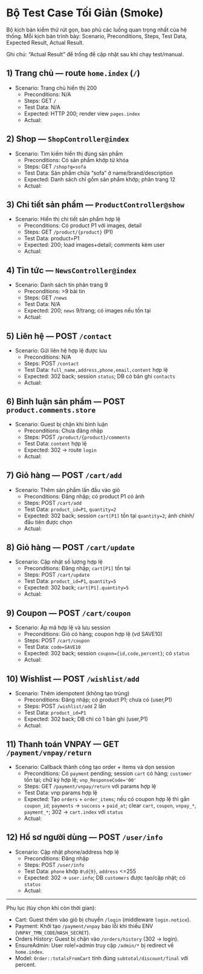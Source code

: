 # Bộ Test Case Tối Giản (Smoke)

Bộ kịch bản kiểm thử rút gọn, bao phủ các luồng quan trọng nhất của hệ thống. Mỗi kịch bản trình bày: Scenario, Preconditions, Steps, Test Data, Expected Result, Actual Result.

Ghi chú: “Actual Result” để trống để cập nhật sau khi chạy test/manual.

## 1) Trang chủ — route `home.index` (`/`)
- Scenario: Trang chủ hiển thị 200
  - Preconditions: N/A
  - Steps: GET `/`
  - Test Data: N/A
  - Expected: HTTP 200; render view `pages.index`
  - Actual:

## 2) Shop — `ShopController@index`
- Scenario: Tìm kiếm hiển thị đúng sản phẩm
  - Preconditions: Có sản phẩm khớp từ khóa
  - Steps: GET `/shop?q=sofa`
  - Test Data: Sản phẩm chứa “sofa” ở name/brand/description
  - Expected: Danh sách chỉ gồm sản phẩm khớp; phân trang 12
  - Actual:

## 3) Chi tiết sản phẩm — `ProductController@show`
- Scenario: Hiển thị chi tiết sản phẩm hợp lệ
  - Preconditions: Có product P1 với images, detail
  - Steps: GET `/product/{product}` (P1)
  - Test Data: product=P1
  - Expected: 200; load images+detail; comments kèm user
  - Actual:

## 4) Tin tức — `NewsController@index`
- Scenario: Danh sách tin phân trang 9
  - Preconditions: >9 bài tin
  - Steps: GET `/news`
  - Test Data: N/A
  - Expected: 200; `news` 9/trang; có images nếu tồn tại
  - Actual:

## 5) Liên hệ — POST `/contact`
- Scenario: Gửi liên hệ hợp lệ được lưu
  - Preconditions: N/A
  - Steps: POST `/contact`
  - Test Data: `full_name,address,phone,email,content` hợp lệ
  - Expected: 302 back; session `status`; DB có bản ghi `contacts`
  - Actual:

## 6) Bình luận sản phẩm — POST `product.comments.store`
- Scenario: Guest bị chặn khi bình luận
  - Preconditions: Chưa đăng nhập
  - Steps: POST `/product/{product}/comments`
  - Test Data: `content` hợp lệ
  - Expected: 302 → route `login`
  - Actual:

## 7) Giỏ hàng — POST `/cart/add`
- Scenario: Thêm sản phẩm lần đầu vào giỏ
  - Preconditions: Đăng nhập; có product P1 có ảnh
  - Steps: POST `/cart/add`
  - Test Data: `product_id=P1`, `quantity=2`
  - Expected: 302 back; session `cart[P1]` tồn tại `quantity=2`; ảnh chính/đầu tiên được chọn
  - Actual:

## 8) Giỏ hàng — POST `/cart/update`
- Scenario: Cập nhật số lượng hợp lệ
  - Preconditions: Đăng nhập; `cart[P1]` tồn tại
  - Steps: POST `/cart/update`
  - Test Data: `product_id=P1`, `quantity=5`
  - Expected: 302 back; `cart[P1].quantity=5`
  - Actual:

## 9) Coupon — POST `/cart/coupon`
- Scenario: Áp mã hợp lệ và lưu session
  - Preconditions: Giỏ có hàng; coupon hợp lệ (vd SAVE10)
  - Steps: POST `/cart/coupon`
  - Test Data: `code=SAVE10`
  - Expected: 302 back; session `coupon={id,code,percent}`; có `status`
  - Actual:

## 10) Wishlist — POST `/wishlist/add`
- Scenario: Thêm idempotent (không tạo trùng)
  - Preconditions: Đăng nhập; có product P1; chưa có (user,P1)
  - Steps: POST `/wishlist/add` 2 lần
  - Test Data: `product_id=P1`
  - Expected: 302 back; DB chỉ có 1 bản ghi (user,P1)
  - Actual:

## 11) Thanh toán VNPAY — GET `/payment/vnpay/return`
- Scenario: Callback thành công tạo order + items và dọn session
  - Preconditions: Có `payment` pending; session `cart` có hàng; `customer` tồn tại; chữ ký hợp lệ; `vnp_ResponseCode='00'`
  - Steps: GET `/payment/vnpay/return` với params hợp lệ
  - Test Data: vnp params hợp lệ
  - Expected: Tạo `orders` + `order_items`; nếu có coupon hợp lệ thì gắn `coupon_id`; `payments` → `success` + `paid_at`; clear `cart`, `coupon`, `vnpay_*`, `payment_*`; 302 → `cart.index` với `status`
  - Actual:

## 12) Hồ sơ người dùng — POST `/user/info`
- Scenario: Cập nhật phone/address hợp lệ
  - Preconditions: Đăng nhập
  - Steps: POST `/user/info`
  - Test Data: `phone` khớp `0\d{9}`, `address` <=255
  - Expected: 302 → `user.info`; DB `customers` được tạo/cập nhật; có `status`
  - Actual:

---

Phụ lục (tùy chọn khi còn thời gian):
- Cart: Guest thêm vào giỏ bị chuyển `/login` (middleware `login.notice`).
- Payment: Khởi tạo `/payment/vnpay` báo lỗi khi thiếu ENV (`VNPAY_TMN_CODE`/`HASH_SECRET`).
- Orders History: Guest bị chặn vào `/orders/history` (302 → login).
- EnsureAdmin: User role!=admin truy cập `/admin/*` bị redirect về `home.index`.
- Model: `Order::totalsFromCart` tính đúng `subtotal/discount/final` với percent.

